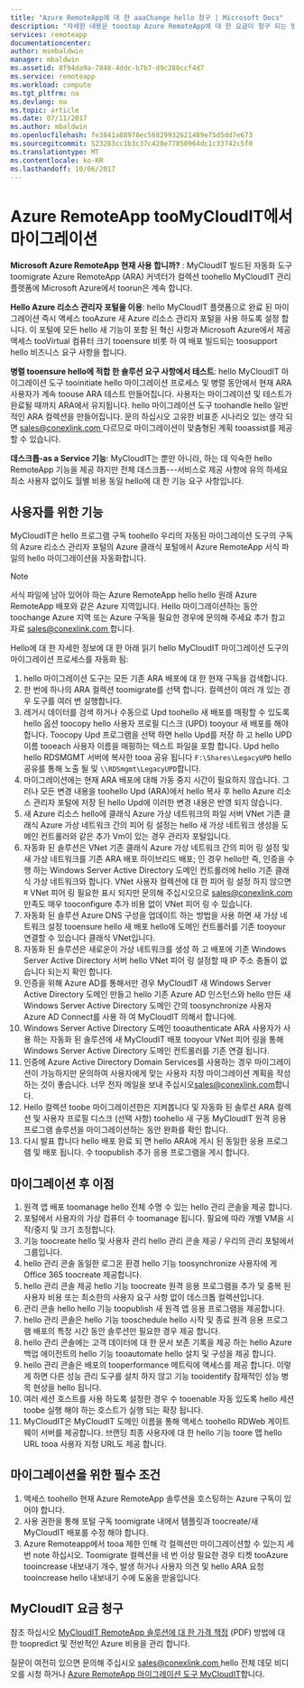 ```yaml
---
title: "Azure RemoteApp에 대 한 aaaChange hello 청구 | Microsoft Docs"
description: "자세한 내용은 toostop Azure RemoteApp에 대 한 요금이 청구 되는 방법입니다."
services: remoteapp
documentationcenter: 
author: msmbaldwin
manager: mbaldwin
ms.assetid: 8f94da9a-7848-4ddc-b7b7-d9c280ccf4d7
ms.service: remoteapp
ms.workload: compute
ms.tgt_pltfrm: na
ms.devlang: na
ms.topic: article
ms.date: 07/11/2017
ms.author: mbaldwin
ms.openlocfilehash: fe3841a88978ec56829932621489e75d5dd7e673
ms.sourcegitcommit: 523283cc1b3c37c428e77850964dc1c33742c5f0
ms.translationtype: MT
ms.contentlocale: ko-KR
ms.lasthandoff: 10/06/2017
---
```

# <a name="migrate-from-azure-remoteapp-toomycloudit"></a>Azure RemoteApp tooMyCloudIT에서 마이그레이션 

**Microsoft Azure RemoteApp 현재 사용 합니까?** : MyCloudIT 빌드된 자동화 도구 toomigrate Azure RemoteApp (ARA) 커넥터가 컬렉션 toohello MyCloudIT 관리 플랫폼에 Microsoft Azure에서 toorun은 계속 합니다.

**Hello Azure 리소스 관리자 포털을 이용**: hello MyCloudIT 플랫폼으로 완료 된 마이그레이션 즉시 액세스 tooAzure 새 Azure 리소스 관리자 포털을 사용 하도록 설정 합니다. 이 포털에 모든 hello 새 기능이 포함 된 혁신 사항과 Microsoft Azure에서 제공 액세스 tooVirtual 컴퓨터 크기 tooensure 비롯 하 여 배포 빌드되는 toosupport hello 비즈니스 요구 사항을 합니다.

**병렬 tooensure hello에 적합 한 솔루션 요구 사항에서 테스트**: hello MyCloudIT 마이그레이션 도구 tooinitiate hello 마이그레이션 프로세스 및 병렬 동안에서 현재 ARA 사용자가 계속 toouse ARA 테스트 만들어집니다.  사용자는 마이그레이션 및 테스트가 완료될 때까지 ARA에서 유지됩니다.  hello 마이그레이션 도구 toohandle hello 일반적인 ARA 컬렉션을 만들어집니다.  문의 하십시오 고유한 비표준 시나리오 있는 생각 되 면 [ sales@conexlink.com ](mailto:sales@conexlink.com) 다르므로 마이그레이션이 맞춤형된 계획 tooassist를 제공할 수 있습니다.

**데스크톱-as a Service 기능**: MyCloudIT는 뿐만 아니라, 하는 데 익숙한 hello RemoteApp 기능을 제공 하지만 전체 데스크톱---서비스로 제공 사항에 유의 하세요 최소 사용자 없이도 월별 비용 동일 hello에 대 한 기능 요구 사항입니다.

## <a name="what-we-will-do-for-you"></a>사용자를 위한 기능

MyCloudIT은 hello 프로그램 구독 toohello 우리의 자동된 마이그레이션 도구의 구독의 Azure 리소스 관리자 포털의 Azure 클래식 포털에서 Azure RemoteApp 서식 파일의 hello 마이그레이션을 자동화합니다.  

> [!NOTE]
> 서식 파일에 남아 있어야 하는 Azure RemoteApp hello hello 원래 Azure RemoteApp 배포와 같은 Azure 지역입니다.  Hello 마이그레이션하는 동안 toochange Azure 지역 또는 Azure 구독을 필요한 경우에 문의해 주세요 추가 참고 자료 [ sales@conexlink.com ](mailto:sales@conexlink.com)합니다.

Hello에 대 한 자세한 정보에 대 한 아래 읽기 hello MyCloudIT 마이그레이션 도구의 마이그레이션 프로세스를 자동화 됨:

1. hello 마이그레이션 도구는 모든 기존 ARA 배포에 대 한 현재 구독을 검색합니다.  
2. 한 번에 하나의 ARA 컬렉션 toomigrate를 선택 합니다.  컬렉션이 여러 개 있는 경우 도구를 여러 번 실행합니다.
3. 레거시 데이터를 검색 하거나 수동으로 Upd toohello 새 배포를 매핑할 수 있도록 hello 옵션 toocopy hello 사용자 프로필 디스크 (UPD) tooyour 새 배포를 해야 합니다. Toocopy Upd 프로그램을 선택 하면 hello Upd를 저장 하 고 hello UPD 이름 tooeach 사용자 이름을 매핑하는 텍스트 파일을 포함 합니다.  Upd hello hello RDSMGMT 서버에 복사한 tooa 공유 됩니다 `F:\Shares\LegacyUPD` hello 공유를 통해 노출 될 및 `\\RDSmgmt\LegacyUPD`합니다. 
4. 마이그레이션에는 현재 ARA 배포에 대해 가동 중지 시간이 필요하지 않습니다.  그러나 모든 변경 내용을 toohello Upd (ARA)에서 hello 복사 후 hello Azure 리소스 관리자 포털에 저장 된 hello Upd에 이러한 변경 내용은 반영 되지 않습니다. 
5. 새 Azure 리소스 hello에 클래식 Azure 가상 네트워크의 파일 서버 VNet 기존 클래식 Azure 가상 네트워크 간의 피어 링 설정는 hello 새 가상 네트워크 생성을 도메인 컨트롤러와 같은 추가 Vm이 있는 경우 관리자 포털입니다.
6. 자동화 된 솔루션은 VNet 기존 클래식 Azure 가상 네트워크 간의 피어 링 설정 및 새 가상 네트워크를 기존 ARA 배포 하이브리드 배포; 인 경우 hello만 즉, 인증을 수행 하는 Windows Server Active Directory 도메인 컨트롤러에 hello 기존 클래식 가상 네트워크와 합니다. VNet 사용자 컬렉션에 대 한 피어 링 설정 하지 않으면 म VNet 피어 링 필요한 표시 되지만 문의해 주십시오으로 [ sales@conexlink.com ](mailto:sales@conexlink.com) 만족도 매우 tooconfigure 추가 비용 없이 VNet 피어 링 수 있습니다.
7. 자동화 된 솔루션 Azure DNS 구성을 업데이트 하는 방법을 사용 하면 새 가상 네트워크 설정 tooensure hello 새 배포 hello에 도메인 컨트롤러를 기존 tooyour 연결할 수 있습니다 클래식 VNet입니다.
8. 자동화 된 솔루션은 새로운이 가상 네트워크를 생성 하 고 배포에 기존 Windows Server Active Directory 서버 hello VNet 피어 링 설정할 때 IP 주소 충돌이 없습니다 되는지 확인 합니다.
9. 인증을 위해 Azure AD를 통해서만 경우 MyCloudIT 새 Windows Server Active Directory 도메인 만들고 hello 기존 Azure AD 인스턴스와 hello 만든 새 Windows Server Active Directory 도메인 간의 toosynchronize 사용자 Azure AD Connect를 사용 하 여 MyCloudIT 의해서 합니다에.
10. Windows Server Active Directory 도메인 tooauthenticate ARA 사용자가 사용 하는 자동화 된 솔루션에 새 MyCloudIT 배포 tooyour VNet 피어 링을 통해 Windows Server Active Directory 도메인 컨트롤러를 기존 연결 됩니다.
11. 인증에 Azure Active Directory Domain Services를 사용하는 경우 마이그레이션이 가능하지만 문의하여 사용자에게 맞는 사용자 지정 마이그레이션 계획을 작성하는 것이 좋습니다.  너무 전자 메일을 보내 주십시오[sales@conexlink.com](mailto:sales@conexlink.com)합니다. 
12. Hello 컬렉션 toobe 마이그레이션한은 지켜봅니다 및 자동화 된 솔루션 ARA 컬렉션 및 사용자 프로필 디스크 (선택 사항) toohello 새 구동 MyCloudIT 원격 응용 프로그램 솔루션을 마이그레이션하는 동안 완화를 확인 합니다.
13. 다시 발표 합니다 hello 배포 완료 되 면 hello ARA에 게시 된 동일한 응용 프로그램 및 배포 됩니다. 수 toopublish 추가 응용 프로그램을 게시 합니다.

## <a name="post-migration-benefits"></a>마이그레이션 후 이점

1. 원격 앱 배포 toomanage hello 전체 수명 수 있는 hello 관리 콘솔을 제공 합니다.
2. 포털에서 사용자의 가상 컴퓨터 수 toomanage 됩니다.  필요에 따라 개별 VM을 시작/중지 및 크기 조정합니다.
3. 기능 toocreate hello 및 사용자 관리 hello 관리 콘솔 제공 / 우리의 관리 포털에서 그룹입니다.
4. hello 관리 콘솔 동일한 로그온 환경 hello 기능 toosynchronize 사용자에 게 Office 365 toocreate 제공합니다.
5. hello 관리 콘솔 제공 hello 기능 toocreate 원격 응용 프로그램을 추가 및 중복 된 사용자 비용 또는 최소한의 사용자 요구 사항 없이 데스크톱 컬렉션입니다. 
6. 관리 콘솔 hello hello 기능 toopublish 새 원격 앱 응용 프로그램을 제공합니다.
7. hello 관리 콘솔은 hello 기능 tooschedule hello 시작 및 종료 원격 응용 프로그램 배포의 특정 시간 동안 솔루션만 필요한 경우 제공 합니다.
8. hello 관리 콘솔에는 고객 데이터에 대 한 문서 보존 기록을 제공 하는 hello Azure 백업 에이전트의 hello 기능 tooautomate hello 설치 및 구성을 제공 합니다.
9. hello 관리 콘솔은 배포의 tooperformance 메트릭에 액세스를 제공 합니다.  이렇게 하면 다른 성능 관리 도구를 설치 하지 않고 기능 tooidentify 잠재적인 성능 병목 현상을 hello 됩니다.
10. 여러 세션 호스트를 사용 하도록 설정한 경우 수 tooenable 자동 있도록 hello 세션 toobe 실행 해야 하는 호스트가 실행 되는 확장 됩니다.
11. MyCloudIT은 MyCloudIT 도메인 이름을 통해 액세스 toohello RDWeb 게이트웨이 서버를 제공합니다.  브랜딩 최종 사용자에 대 한 hello 기능 toore 맵 hello URL tooa 사용자 지정 URL도 제공 합니다.

## <a name="prerequisites-for-migration"></a>마이그레이션을 위한 필수 조건

1. 액세스 toohello 현재 Azure RemoteApp 솔루션을 호스팅하는 Azure 구독이 있어야 합니다.
2. 사용 권한을 통해 포털 구독 toomigrate 내에서 템플릿과 toocreate/새 MyCloudIT 배포를 수정 해야 합니다.
3. Azure Remoteapp에서 tooa 제한 인해 각 컬렉션만 마이그레이션할 수 있는지 세 번 note 하십시오.  Toomigrate 컬렉션을 네 번 이상 필요한 경우 티켓 tooAzure tooincrease 내보내기 개수, 발생 하거나 사용자 의견 및 hello ARA 요청 tooincrease hello 내보내기 수에 도움을 받을입니다.

## <a name="mycloudit-billing"></a>MyCloudIT 요금 청구

참조 하십시오 [MyCloudIT RemoteApp 솔루션에 대 한 가격 책정](https://mcitdocuments.blob.core.windows.net/terms/MyCloudIT_Pricing_Overview.pdf) (PDF) 방법에 대 한 toopredict 및 전반적인 Azure 비용을 관리 합니다.

질문이 여전히 있으면 문의해 주십시오 [ sales@conexlink.com ](mailto:sales@conexlink.com) hello 전체 데모 비디오를 시청 하거나 [Azure RemoteApp 마이그레이션 도구 MyCloudIT](https://www.youtube.com/watch?v=YQ_1F-JeeLM&t=482s)합니다. 


